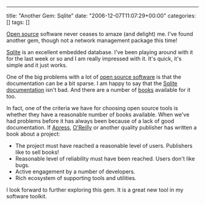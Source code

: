 ---
title: "Another Gem: Sqlite"
date: "2006-12-07T11:07:29+00:00"
categories: []
tags: []

<a href="http://en.wikipedia.org/wiki/Open_source">Open source</a> software never ceases to amaze (and delight) me. I've found another gem, though not a network management package this time!

<a href="http://www.sqlite.org/">Sqlite</a> is an excellent embedded database. I've been playing around with it for the last week or so and I am really impressed with it. It's quick, it's simple and it just works.

One of the big problems with a lot of <a href="http://www.opensource.org/">open source software</a> is that the documentation can be a bit sparse. I am happy to say that the <a href="http://www.sqlite.org/docs.html">Sqlite documentation</a> isn't bad. And there are a number of <a href="http://www.google.com/search?q=sqlite+books">books</a> available for it too.

In fact, one of the criteria we have for choosing open source tools is whether they have a reasonable number of books available. When we've had problems before it has always been because of a lack of good documentation. If <a href="http://www.apress.com/">Apress</a>, <a href="http://www.oreilly.com/">O'Reilly</a> or another quality publisher has written a book about a project:
<ul>
<li>The project must have reached a reasonable level of users. Publishers like to sell books!</li>
<li>Reasonable level of reliability must have been reached. Users don't like bugs.</li>
<li>Active engagement by a number of developers.</li>
<li>Rich ecosystem of supporting tools and utilities.</li>
</ul>

I look forward to further exploring this gem. It is a great new tool in my software toolkit.
